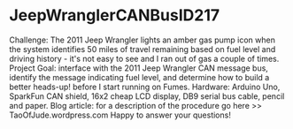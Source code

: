 # JeepWranglerCANBusID217
Challenge:  The 2011 Jeep Wrangler lights an amber gas pump icon when the system identifies 50 miles of travel remaining based on fuel level and driving history - it's not easy to see and I ran out of gas a couple of times.
Project Goal: interface with the 2011 Jeep Wrangler CAN message bus, identify the message indicating fuel level, and determine how to build a better heads-up! before I start running on Fumes.
Hardware: Arduino Uno, SparkFun CAN shield, 16x2 cheap LCD display, DB9 serial bus cable, pencil and paper.
Blog article: for a description of the procedure go here >> TaoOfJude.wordpress.com
Happy to answer your questions!
